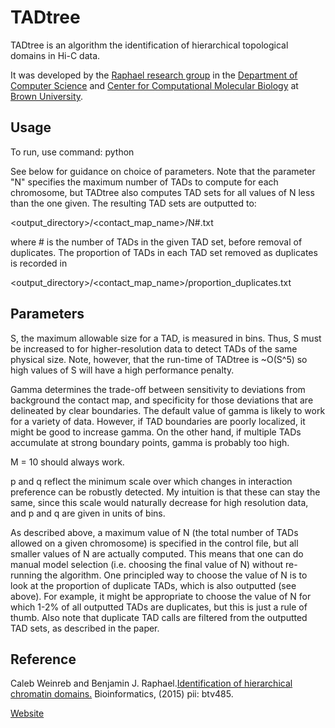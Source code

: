 # TADtree

TADtree is an algorithm the identification of hierarchical topological domains in Hi-C data.

It was developed by the [Raphael research group](http://compbio.cs.brown.edu) 
in the [Department of Computer Science](http://cs.brown.edu) and [Center for Computational Molecular Biology](http://brown.edu/ccmb) 
at [Brown University](http://brown.edu).

## Usage ##
To run, use command:
python <path to TADtree.py> <path to control file>

See below for guidance on choice of parameters. Note that the parameter "N" specifies the
maximum number of TADs to compute for each chromosome, but TADtree also computes TAD sets 
for all values of N less than the one given. The resulting TAD sets are outputted to:

<output_directory>/<contact_map_name>/N#.txt

where # is the number of TADs in the given TAD set, before removal of duplicates. The 
proportion of TADs in each TAD set removed as duplicates is recorded in 

<output_directory>/<contact_map_name>/proportion_duplicates.txt

## Parameters ##
S, the maximum allowable size for a TAD, is measured in bins. Thus, S must be increased to 
for higher-resolution data to detect TADs of the same physical size. Note, however, that
the run-time of TADtree is ~O(S^5) so high values of S will have a high performance
penalty.

Gamma determines the trade-off between sensitivity to deviations from background the 
contact map, and specificity for those deviations that are delineated by clear boundaries.
The default value of gamma is likely to work for a variety of data.  However, if TAD 
boundaries are poorly localized, it might be good to increase gamma. On the other hand, 
if multiple TADs accumulate at strong boundary points, gamma is probably too high.

M = 10 should always work.

p and q reflect the minimum scale over which changes in interaction preference can be 
robustly detected. My intuition is that these can stay the same, since this scale would 
naturally decrease for high resolution data, and p and q are given in units of bins.

As described above, a maximum value of N (the total number of TADs allowed on a given 
chromosome) is specified in the control file, but all smaller values of N are actually 
computed. This means that one can do manual model selection (i.e. choosing the final value 
of N) without re-running the algorithm. One principled way to choose the value of N is to 
look at the proportion of duplicate TADs, which is also outputted (see above). For example, 
it might be appropriate to choose the value of N for which 1-2% of all outputted TADs are
duplicates, but this is just a rule of thumb. Also note that duplicate TAD calls are 
filtered from the outputted TAD sets, as described in the paper.

## Reference
Caleb Weinreb and Benjamin J. Raphael.[Identification of hierarchical chromatin domains.](http://bioinformatics.oxfordjournals.org/content/early/2015/09/23/bioinformatics.btv485.abstract)
	Bioinformatics, (2015) pii: btv485.

[Website](http://compbio.cs.brown.edu/projects/tadtree)

    

